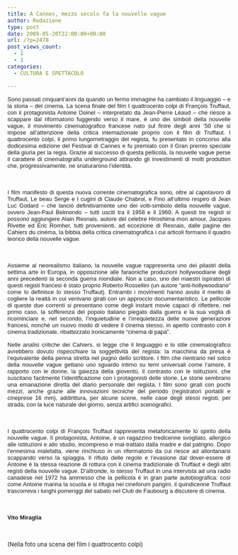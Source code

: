 ```yaml
---
title: A Cannes, mezzo secolo fa la nouvelle vague
author: Redazione
type: post
date: 2009-05-20T22:00:00+00:00
url: /?p=2478
post_views_count:
  - 1
  - 1
categories:
  - CULTURA E SPETTACOLO

---
```

<p style="text&#45;align: justify; ">
  <font face="Tahoma, sans&#45;serif"><font size="2">Sono passati cinquant&#8217;anni da quando un fermo immagine ha cambiato il linguaggio &ndash; e la storia &ndash; del cinema. La scena finale del film I quattrocento colpi di Fran&ccedil;ois Truffaut, con il protagonista Antoine Doinel &ndash; interpretato da Jean&#45;Pierre L&egrave;aud &ndash; che riesce a scappare dal riformatorio fuggendo verso il mare, &egrave; uno dei simboli della nouvelle vague, il movimento cinematografico francese nato sul finire degli anni &#8217;50 che si impose all&#8217;attenzione della critica internazionale proprio con il film di Truffaut. I quattrocento colpi, <span style="font&#45;style: normal">il primo lungometraggio del regista,</span> fu presentato in concorso alla dodicesima edizione del Festival di Cannes e fu premiato con il Gran premio speciale della giuria per la regia. Grazie al successo di questa pellicola, la nouvelle vague perse il carattere di cinematografia underground attirando gli investimenti di molti produttori che, progressivamente, ne snaturarono l&#8217;identit&agrave;. </font></font>
</p>

<p style="margin&#45;bottom: 0cm; text&#45;align: justify; ">
  &nbsp;
</p>

<p style="margin&#45;bottom: 0cm; text&#45;align: justify; ">
  <font face="Tahoma, sans&#45;serif"><font size="2">I film manifesto di questa nuova corrente cinematografica sono, oltre al capolavoro di Truffaut, Le beau Serge e I cugini di Claude Chabrol, e Fino all&#8217;ultimo respiro di Jean Luc Godard &ndash; che lanci&ograve; definitivamente uno dei volti&#45;simbolo della nouvelle vague, ovvero Jean&#45;Paul Belmondo &ndash; tutti usciti tra il 1958 e il 1960. A questi tre registi si possono aggiungere Alain Resnais, autore del celebre Hiroshima mon amour<span style="font&#45;style: normal">, Jacques Rivette ed Eric Romher, tutti provenienti, ad eccezione di Resnais, dalle pagine dei Cahiers du cin&eacute;ma, la bibbia della critica cinematografica i cui articoli formano il quadro teorico della nouvelle vague.</span></font></font>
</p>

<p style="margin&#45;bottom: 0cm; font&#45;style: normal" align="justify">
  &nbsp;
</p>

<p style="margin&#45;bottom: 0cm; font&#45;style: normal" align="justify">
  <font face="Tahoma, sans&#45;serif"><font size="2">Assieme al neorealismo italiano, la nouvelle vague rappresenta uno dei pilastri della settima arte in Europa, in opposizione alle faraoniche produzioni hollywoodiane degli anni precedenti la seconda guerra mondiale. Non a caso, uno dei maestri ispiratori di questi registi francesi &egrave; stato proprio Roberto Rossellini (un autore &ldquo;anti&#45;hollywoodiano&rdquo; come lo definisce lo stesso Truffaut). Entrambi i movimenti hanno avuto il merito di cogliere la realt&agrave; in cui venivano girati con un approccio documentaristico. Le pellicole di queste due correnti si presentano come degli instant movie capaci di riflettere, nel primo caso, la sofferenza del popolo italiano piegato dalla guerra e la sua voglia di ricominciare e, nel secondo, l&#8217;inquietudine e l&#8217;irrequietezza delle nuove generazioni francesi, nonch&eacute; un nuovo modo di vedere il cinema stesso, in aperto contrasto con il cinema tradizionale, ribattezzato ironicamente &ldquo;cinema di pap&agrave;&rdquo;.</font></font>
</p>

<p style="margin&#45;bottom: 0cm" align="justify">
  <font face="Tahoma, sans&#45;serif"><font size="2"><span style="font&#45;style: normal">Nelle analisi critiche dei Cahiers, si legge che il linguaggio e lo stile cinematografico avrebbero dovuto rispecchiare la soggettivit&agrave; del regista: la macchina da presa &egrave; l&#8217;equivalente della penna stretta nel pugno dello scrittore. I film che rientrano nel solco della nouvelle vague gettano uno sguardo intimo su temi universali come l&#8217;amore, il rapporto con le donne, la gaiezza della giovent&ugrave;,</span><span style="font&#45;style: normal"><span style="background: none transparent scroll repeat 0% 0%"> il contrasto con le istituzioni</span></span><span style="font&#45;style: normal">, che suscitano facilmente l&#8217;identificazione con i protagonisti delle storie. Le storie sembrano una emanazione diretta del diario personale del regista. I film sono girati con pochi mezzi, anche grazie alle innovazioni tecniche del periodo (registratori portatili e cineprese 16 mm), addirittura, per alcune scene, nelle case degli stessi registi, per strada, con la luce naturale del giorno, senza artifici scenografici. </span></font></font>
</p>

<p style="margin&#45;bottom: 0cm" align="justify">
  &nbsp;
</p>

<p style="margin&#45;bottom: 0cm" align="justify">
  <font face="Tahoma, sans&#45;serif"><font size="2">I quattrocento colpi<span style="font&#45;style: normal"> di Fran&ccedil;ois Truffaut rappresenta metaforicamente lo spirito della nouvelle vague. Il protagonista, Antoine, &egrave; un ragazzino tredicenne svogliato, allergico alle istituzioni e allo studio, incompreso e mal&#45;trattato dalla madre e dal patrigno. Dopo l&#8217;ennesima malefatta, viene rinchiuso in un riformatorio da cui riesce ad allontanarsi scappando verso la spiaggia. Il rifiuto delle regole e l&#8217;evasione dal dover&#45;essere di Antoine &egrave; la stessa reazione di rottura con il cinema tradizionale di Truffaut e degli altri registi della nouvelle vague. D&#8217;altronde, lo stesso Truffaut in una intervista ad una radio canadese nel 1972 ha ammesso che la pellicola &egrave; in gran parte autobiografica: cos&igrave; come Antoine marina la scuola e si rifugia nei cineforum parigini, il quindicenne Truffaut trascorreva i lunghi pomeriggi del sabato nel Club de Faubourg a discutere di cinema. </span></font></font>
</p>

<p style="margin&#45;bottom: 0cm" align="justify">
  &nbsp;
</p>

<p style="margin&#45;bottom: 0cm; font&#45;style: normal" align="justify">
  <font face="Tahoma, sans&#45;serif"><font size="2"><strong>Vito Miraglia</strong></font></font>
</p>

<p style="margin&#45;bottom: 0cm; font&#45;style: normal" align="justify">
  &nbsp;
</p>

<p style="margin&#45;bottom: 0cm; font&#45;style: normal" align="justify">
  <font size="2">(Nella foto una scena del film I quattrocento colpi)</font>
</p>
